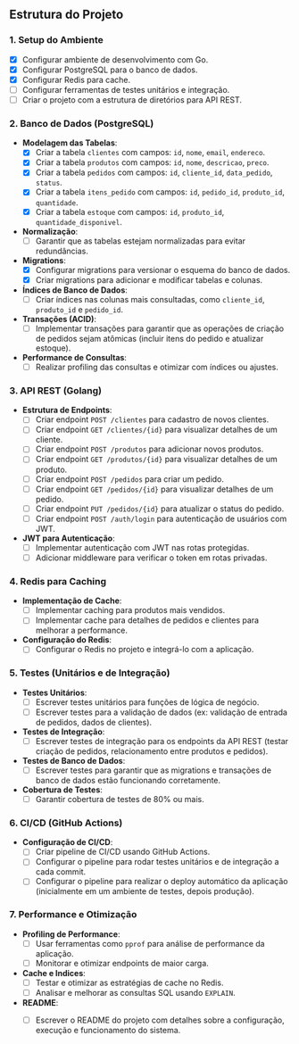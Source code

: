 ## **Estrutura do Projeto**

### **1. Setup do Ambiente**
- [X] Configurar ambiente de desenvolvimento com Go.
- [X] Configurar PostgreSQL para o banco de dados.
- [X] Configurar Redis para cache.
- [ ] Configurar ferramentas de testes unitários e integração.
- [ ] Criar o projeto com a estrutura de diretórios para API REST.

### **2. Banco de Dados (PostgreSQL)**

- **Modelagem das Tabelas**:
  - [X] Criar a tabela `clientes` com campos: `id`, `nome`, `email`, `endereco`.
  - [X] Criar a tabela `produtos` com campos: `id`, `nome`, `descricao`, `preco`.
  - [X] Criar a tabela `pedidos` com campos: `id`, `cliente_id`, `data_pedido`, `status`.
  - [X] Criar a tabela `itens_pedido` com campos: `id`, `pedido_id`, `produto_id`, `quantidade`.
  - [X] Criar a tabela `estoque` com campos: `id`, `produto_id`, `quantidade_disponivel`.
  
- **Normalização**:
  - [ ] Garantir que as tabelas estejam normalizadas para evitar redundâncias.
  
- **Migrations**:
  - [X] Configurar migrations para versionar o esquema do banco de dados.
  - [X] Criar migrations para adicionar e modificar tabelas e colunas.

- **Índices de Banco de Dados**:
  - [ ] Criar índices nas colunas mais consultadas, como `cliente_id`, `produto_id` e `pedido_id`.

- **Transações (ACID)**:
  - [ ] Implementar transações para garantir que as operações de criação de pedidos sejam atômicas (incluir itens do pedido e atualizar estoque).

- **Performance de Consultas**:
  - [ ] Realizar profiling das consultas e otimizar com índices ou ajustes.
  
### **3. API REST (Golang)**

- **Estrutura de Endpoints**:
  - [ ] Criar endpoint `POST /clientes` para cadastro de novos clientes.
  - [ ] Criar endpoint `GET /clientes/{id}` para visualizar detalhes de um cliente.
  - [ ] Criar endpoint `POST /produtos` para adicionar novos produtos.
  - [ ] Criar endpoint `GET /produtos/{id}` para visualizar detalhes de um produto.
  - [ ] Criar endpoint `POST /pedidos` para criar um pedido.
  - [ ] Criar endpoint `GET /pedidos/{id}` para visualizar detalhes de um pedido.
  - [ ] Criar endpoint `PUT /pedidos/{id}` para atualizar o status do pedido.
  - [ ] Criar endpoint `POST /auth/login` para autenticação de usuários com JWT.

- **JWT para Autenticação**:
  - [ ] Implementar autenticação com JWT nas rotas protegidas.
  - [ ] Adicionar middleware para verificar o token em rotas privadas.

### **4. Redis para Caching**

- **Implementação de Cache**:
  - [ ] Implementar caching para produtos mais vendidos.
  - [ ] Implementar cache para detalhes de pedidos e clientes para melhorar a performance.

- **Configuração do Redis**:
  - [ ] Configurar o Redis no projeto e integrá-lo com a aplicação.

### **5. Testes (Unitários e de Integração)**

- **Testes Unitários**:
  - [ ] Escrever testes unitários para funções de lógica de negócio.
  - [ ] Escrever testes para a validação de dados (ex: validação de entrada de pedidos, dados de clientes).

- **Testes de Integração**:
  - [ ] Escrever testes de integração para os endpoints da API REST (testar criação de pedidos, relacionamento entre produtos e pedidos).
  
- **Testes de Banco de Dados**:
  - [ ] Escrever testes para garantir que as migrations e transações de banco de dados estão funcionando corretamente.
  
- **Cobertura de Testes**:
  - [ ] Garantir cobertura de testes de 80% ou mais.

### **6. CI/CD (GitHub Actions)**

- **Configuração de CI/CD**:
  - [ ] Criar pipeline de CI/CD usando GitHub Actions.
  - [ ] Configurar o pipeline para rodar testes unitários e de integração a cada commit.
  - [ ] Configurar o pipeline para realizar o deploy automático da aplicação (inicialmente em um ambiente de testes, depois produção).

### **7. Performance e Otimização**

- **Profiling de Performance**:
  - [ ] Usar ferramentas como `pprof` para análise de performance da aplicação.
  - [ ] Monitorar e otimizar endpoints de maior carga.

- **Cache e Indices**:
  - [ ] Testar e otimizar as estratégias de cache no Redis.
  - [ ] Analisar e melhorar as consultas SQL usando `EXPLAIN`.
 
- **README**:
  - [ ] Escrever o README do projeto com detalhes sobre a configuração, execução e funcionamento do sistema.
  

